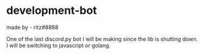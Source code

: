 # development-bot
made by - ritz#8888  

One of the last discord.py bot I will be making since the lib is shutting down. I will be switching to javascript or golang.
